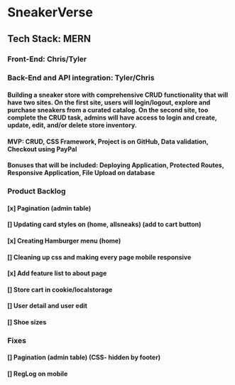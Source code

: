 # SneakerVerse

## Tech Stack: MERN

### Front-End: Chris/Tyler

### Back-End and API integration: Tyler/Chris

#### Building a sneaker store with comprehensive CRUD functionality that will have two sites. On the first site, users will login/logout, explore and purchase sneakers from a curated catalog. On the second site, too complete the CRUD task, admins will have access to login and create, update, edit, and/or delete store inventory.

#### MVP: CRUD, CSS Framework, Project is on GitHub, Data validation, Checkout using PayPal

#### Bonuses that will be included: Deploying Application, Protected Routes, Responsive Application, File Upload on database

### Product Backlog 
#### [x] Pagination (admin table)
#### [] Updating card styles on (home, allsneaks) (add to cart button)
#### [x] Creating Hamburger menu (home)
#### [] Cleaning up css and making every page mobile responsive
#### [x] Add feature list to about page
#### [] Store cart in cookie/localstorage
#### [] User detail and user edit
#### [] Shoe sizes

### Fixes
#### [] Pagination (admin table) (CSS- hidden by footer)
#### [] RegLog on mobile
